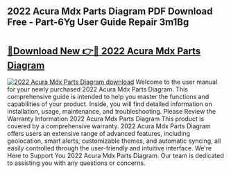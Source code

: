 ## 2022 Acura Mdx Parts Diagram PDF Download Free - Part-6Yg User Guide Repair 3m1Bg

# <h2><a href="http://dfun5g.blite.top/?on=2022+Acura+Mdx+Parts+Diagram">🔗Download New 👉🔴 2022 Acura Mdx Parts Diagram</a></h2>

[![2022 Acura Mdx Parts Diagram download](https://i.imgur.com/lujVjoI.png)](http://dfun5g.blite.top/?on=2022+Acura+Mdx+Parts+Diagram)
Welcome to the user manual for your newly purchased 2022 Acura Mdx Parts Diagram. This comprehensive guide is intended to help you master the functions and capabilities of your product. Inside, you will find detailed information on installation, usage, maintenance, and troubleshooting. Please Review the Warranty Information 2022 Acura Mdx Parts Diagram This product is covered by a comprehensive warranty. 2022 Acura Mdx Parts Diagram offers users an extensive range of advanced features, including geolocation, smart alerts, customizable themes, and automatic syncing, all easily controlled through the user-friendly and intuitive interface. We're Here to Support You 2022 Acura Mdx Parts Diagram. Our team is dedicated to assisting you with any questions or concerns.
